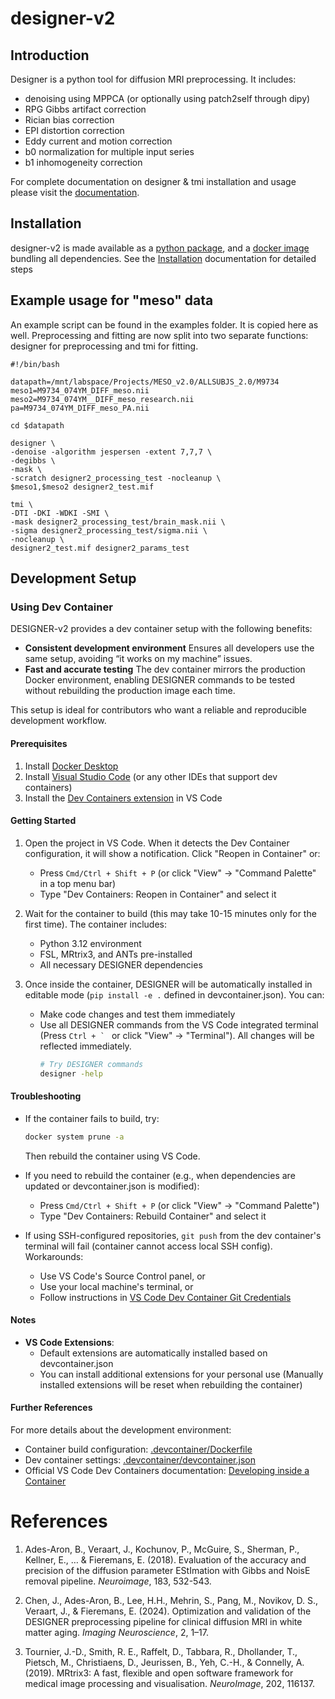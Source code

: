 # designer-v2

## Introduction
Designer is a python tool for diffusion MRI preprocessing. It includes:

* denoising using MPPCA (or optionally using patch2self through dipy)
* RPG Gibbs artifact correction
* Rician bias correction
* EPI distortion correction
* Eddy current and motion correction
* b0 normalization for multiple input series
* b1 inhomogeneity correction

For complete documentation on designer & tmi installation and usage please visit the [documentation](https://nyu-diffusionmri.github.io/DESIGNER-v2).

## Installation

designer-v2 is made available as a [python package](https://pypi.org/project/designer2/), and a [docker image](https://hub.docker.com/r/nyudiffusionmri/designer2/) bundling all dependencies. See the [Installation](https://nyu-diffusionmri.github.io/DESIGNER-v2/docs/designer/installation/) documentation for detailed steps


## Example usage for "meso" data

An example script can be found in the examples folder. It is copied here as well. Preprocessing and fitting are now split into two separate functions: designer for preprocessing and tmi for fitting.

```
#!/bin/bash

datapath=/mnt/labspace/Projects/MESO_v2.0/ALLSUBJS_2.0/M9734
meso1=M9734_074YM_DIFF_meso.nii
meso2=M9734_074YM__DIFF_meso_research.nii
pa=M9734_074YM_DIFF_meso_PA.nii

cd $datapath

designer \
-denoise -algorithm jespersen -extent 7,7,7 \
-degibbs \
-mask \
-scratch designer2_processing_test -nocleanup \
$meso1,$meso2 designer2_test.mif

tmi \
-DTI -DKI -WDKI -SMI \
-mask designer2_processing_test/brain_mask.nii \
-sigma designer2_processing_test/sigma.nii \
-nocleanup \
designer2_test.mif designer2_params_test
```

## Development Setup

### Using Dev Container

DESIGNER-v2 provides a dev container setup with the following benefits:
- **Consistent development environment**
Ensures all developers use the same setup, avoiding “it works on my machine” issues.
- **Fast and accurate testing**
The dev container mirrors the production Docker environment, enabling DESIGNER commands to be tested without rebuilding the production image each time.

This setup is ideal for contributors who want a reliable and reproducible development workflow.

#### Prerequisites

1. Install [Docker Desktop](https://www.docker.com/products/docker-desktop/)
2. Install [Visual Studio Code](https://code.visualstudio.com/) (or any other IDEs that support dev containers)
3. Install the [Dev Containers extension](https://marketplace.visualstudio.com/items?itemName=ms-vscode-remote.remote-containers) in VS Code

#### Getting Started

1. Open the project in VS Code. When it detects the Dev Container configuration, it will show a notification. Click "Reopen in Container" or:
   - Press `Cmd/Ctrl + Shift + P` (or click "View" -> "Command Palette" in a top menu bar)
   - Type "Dev Containers: Reopen in Container" and select it

2. Wait for the container to build (this may take 10-15 minutes only for the first time). The container includes:
   - Python 3.12 environment
   - FSL, MRtrix3, and ANTs pre-installed
   - All necessary DESIGNER dependencies

3. Once inside the container, DESIGNER will be automatically installed in editable mode (`pip install -e .` defined in devcontainer.json). You can:
   - Make code changes and test them immediately
   - Use all DESIGNER commands from the VS Code integrated terminal (Press ``Ctrl + ` `` or click "View" -> "Terminal"). All changes will be reflected immediately.
     ```bash
     # Try DESIGNER commands
     designer -help
     ```

#### Troubleshooting

- If the container fails to build, try:
  ```bash
  docker system prune -a
  ```
  Then rebuild the container using VS Code.

- If you need to rebuild the container (e.g., when dependencies are updated or devcontainer.json is modified):
  - Press `Cmd/Ctrl + Shift + P` (or click "View" -> "Command Palette")
  - Type "Dev Containers: Rebuild Container" and select it

- If using SSH-configured repositories, `git push` from the dev container's terminal will fail (container cannot access local SSH config). Workarounds:
  - Use VS Code's Source Control panel, or
  - Use your local machine's terminal, or
  - Follow instructions in [VS Code Dev Container Git Credentials](https://code.visualstudio.com/remote/advancedcontainers/sharing-git-credentials)

#### Notes

- **VS Code Extensions**:
  - Default extensions are automatically installed based on devcontainer.json
  - You can install additional extensions for your personal use (Manually installed extensions will be reset when rebuilding the container)

#### Further References

For more details about the development environment:
- Container build configuration: [.devcontainer/Dockerfile](.devcontainer/Dockerfile)
- Dev container settings: [.devcontainer/devcontainer.json](.devcontainer/devcontainer.json)
- Official VS Code Dev Containers documentation: [Developing inside a Container](https://code.visualstudio.com/docs/devcontainers/containers)

# References
1. Ades-Aron, B., Veraart, J., Kochunov, P., McGuire, S., Sherman, P., Kellner, E., … & Fieremans, E. (2018). Evaluation of the accuracy and precision of the diffusion parameter EStImation with Gibbs and NoisE removal pipeline. *Neuroimage*, 183, 532-543.

2. Chen, J., Ades-Aron, B., Lee, H.H., Mehrin, S., Pang, M., Novikov, D. S., Veraart, J., & Fieremans, E. (2024). Optimization and validation of the DESIGNER preprocessing pipeline for clinical diffusion MRI in white matter aging. *Imaging Neuroscience*, 2, 1–17.

3. Tournier, J.-D., Smith, R. E., Raffelt, D., Tabbara, R., Dhollander, T., Pietsch, M., Christiaens, D., Jeurissen, B., Yeh, C.-H., & Connelly, A. (2019). MRtrix3: A fast, flexible and open software framework for medical image processing and visualisation. *NeuroImage*, 202, 116137.

